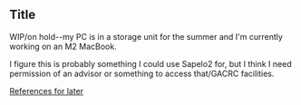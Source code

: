 ## Title
WIP/on hold--my PC is in a storage unit for the summer and I'm currently working on an M2 MacBook.

I figure this is probably something I could use Sapelo2 for, but I think I need permission of an advisor or something to access that/GACRC facilities.

[References for later](https://github.com/jalombar/starsmasher/blob/master/documentation/installation.md)
